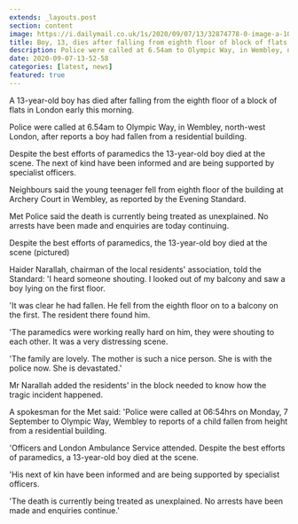 ```yaml
---
extends: _layouts.post
section: content
image: https://i.dailymail.co.uk/1s/2020/09/07/13/32874778-0-image-a-10_1599481780581.jpg 
title: Boy, 13, dies after falling from eighth floor of block of flats next to Wembley Stadium 
description: Police were called at 6.54am to Olympic Way, in Wembley, north-west London, after reports a boy had fallen from a residential building. 
date: 2020-09-07-13-52-58 
categories: [latest, news] 
featured: true 
--- 
```

A 13-year-old boy has died after falling from the eighth floor of a block of flats in London early this morning. 

Police were called at 6.54am to Olympic Way, in Wembley, north-west London, after reports a boy had fallen from a residential building.

Despite the best efforts of paramedics the 13-year-old boy died at the scene. The next of kind have been informed and are being supported by specialist officers.

Neighbours said the young teenager fell from eighth floor of the building at Archery Court in Wembley, as reported by the Evening Standard.

Met Police said the death is currently being treated as unexplained. No arrests have been made and enquiries are today continuing.

Despite the best efforts of paramedics, the 13-year-old boy died at the scene (pictured)

Haider Narallah, chairman of the local residents' association, told the Standard: 'I heard someone shouting. I looked out of my balcony and saw a boy lying on the first floor. 

'It was clear he had fallen. He fell from the eighth floor on to a balcony on the first. The resident there found him. 

'The paramedics were working really hard on him, they were shouting to each other. It was a very distressing scene.

'The family are lovely. The mother is such a nice person. She is with the police now. She is devastated.'

Mr Narallah added the residents' in the block needed to know how the tragic incident happened.

A spokesman for the Met said: 'Police were called at 06:54hrs on Monday, 7 September to Olympic Way, Wembley to reports of a child fallen from height from a residential building.

'Officers and London Ambulance Service attended. Despite the best efforts of paramedics, a 13-year-old boy died at the scene.

'His next of kin have been informed and are being supported by specialist officers.

'The death is currently being treated as unexplained. No arrests have been made and enquiries continue.'

